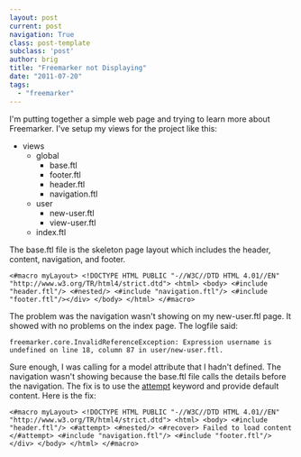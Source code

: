 ```yaml
---
layout: post
current: post
navigation: True
class: post-template
subclass: 'post'
author: brig
title: "Freemarker not Displaying"
date: "2011-07-20"
tags:
  - "freemarker"
---
```


I'm putting together a simple web page and trying to learn more about Freemarker. I've setup my views for the project like this:

- views
    - global
        - base.ftl
        - footer.ftl
        - header.ftl
        - navigation.ftl
    - user
        - new-user.ftl
        - view-user.ftl
    - index.ftl

The base.ftl file is the skeleton page layout which includes the header, content, navigation, and footer.

`<#macro myLayout> <!DOCTYPE HTML PUBLIC "-//W3C//DTD HTML 4.01//EN" "http://www.w3.org/TR/html4/strict.dtd"> <html> <body> <#include "header.ftl"/> <#nested/> <#include "navigation.ftl"/> <#include "footer.ftl"/></div> </body> </html> </#macro>`

The problem was the navigation wasn't showing on my new-user.ftl page. It showed with no problems on the index page. The logfile said:

`freemarker.core.InvalidReferenceException: Expression username is undefined on line 18, column 87 in user/new-user.ftl.`

Sure enough, I was calling for a model attribute that I hadn't defined. The navigation wasn't showing because the base.ftl file calls the details before the navigation. The fix is to use the [attempt](http://freemarker.org/docs/ref_directive_attempt.html) keyword and provide default content. Here is the fix:

`<#macro myLayout> <!DOCTYPE HTML PUBLIC "-//W3C//DTD HTML 4.01//EN" "http://www.w3.org/TR/html4/strict.dtd"> <html> <body> <#include "header.ftl"/> <#attempt> <#nested/> <#recover> Failed to load content </#attempt> <#include "navigation.ftl"/> <#include "footer.ftl"/></div> </body> </html> </#macro>`
